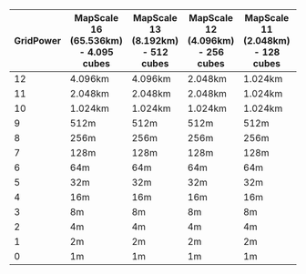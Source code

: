 
| GridPower | MapScale 16 (65.536km) - 4.095 cubes | MapScale 13 (8.192km) - 512 cubes | MapScale 12 (4.096km) - 256 cubes | MapScale 11 (2.048km) - 128 cubes | MapScale 10 (1.024km) - 64 cubes |
|--|--|--|--|--|--|
| 12 | 4.096km | 4.096km | 2.048km | 1.024km | 512m 
| 11 | 2.048km | 2.048km | 2.048km | 1.024km | 512m 
| 10 | 1.024km | 1.024km | 1.024km | 1.024km | 512m 
| 9 | 512m | 512m | 512m | 512m | 512m 
| 8 | 256m | 256m | 256m | 256m | 256m 
| 7 | 128m | 128m | 128m | 128m | 128m
| 6 | 64m  | 64m | 64m | 64m | 64m
| 5 | 32m  | 32m | 32m | 32m | 32m
| 4 | 16m  | 16m | 16m | 16m | 16m
| 3 | 8m   | 8m | 8m | 8m | 8m
| 2 | 4m   | 4m | 4m | 4m | 4m
| 1 | 2m   | 2m | 2m | 2m | 2m
| 0 | 1m   | 1m | 1m | 1m | 1m
